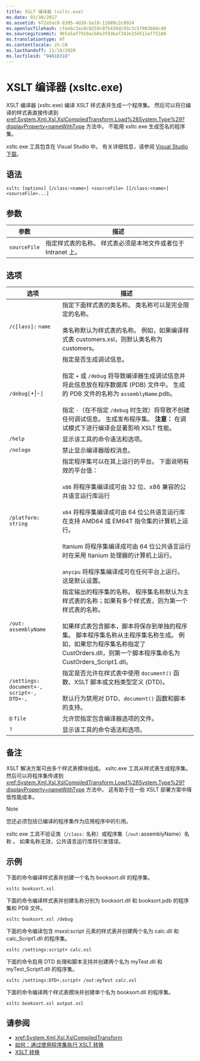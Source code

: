 ```yaml
---
title: XSLT 编译器 (xsltc.exe)
ms.date: 03/30/2017
ms.assetid: 672a5ac8-8305-4d28-ba10-11089c2c0924
ms.openlocfilehash: cfeebc3ac0c0259c975439dc93c3c5f003b60c40
ms.sourcegitcommit: 965a5af7918acb0a3fd3baf342e15d511ef75188
ms.translationtype: HT
ms.contentlocale: zh-CN
ms.lasthandoff: 11/18/2020
ms.locfileid: "94818318"
---
```

# <a name="xslt-compiler-xsltcexe"></a>XSLT 编译器 (xsltc.exe)
XSLT 编译器 (xsltc.exe) 编译 XSLT 样式表并生成一个程序集。 然后可以将已编译的样式表直接传递到 <xref:System.Xml.Xsl.XslCompiledTransform.Load%28System.Type%29?displayProperty=nameWithType> 方法中。 不能用 xsltc.exe 生成签名的程序集。  
  
 xsltc.exe 工具包含在 Visual Studio 中。 有关详细信息，请参阅 [Visual Studio 下载](https://aka.ms/vsdownload?utm_source=mscom&utm_campaign=msdocs)。  
  
## <a name="syntax"></a>语法  
  
```console  
xsltc [options] [/class:<name>] <sourceFile> [[/class:<name>] <sourceFile>...]  
```  
  
## <a name="argument"></a>参数  
  
|参数|描述|  
|--------------|-----------------|  
|`sourceFile`|指定样式表的名称。 样式表必须是本地文件或者位于 Intranet 上。|  
  
## <a name="options"></a>选项  
  
|选项|描述|  
|------------|-----------------|  
|`/c[lass]:` `name`|指定下面样式表的类名称。 类名称可以是完全限定的名称。<br /><br /> 类名称默认为样式表的名称。 例如，如果编译样式表 customers.xsl，则默认类名称为 customers。|  
|`/debug[`+&#124;-`]`|指定是否生成调试信息。<br /><br /> 指定 `+` 或 `/debug` 将导致编译器生成调试信息并将此信息放在程序数据库 (PDB) 文件中。 生成的 PDB 文件的名称为 `assemblyName`.pdb。<br /><br /> 指定 `-`（在不指定 `/debug` 时生效）将导致不创建任何调试信息。 生成发布程序集。 **注意：** 在调试模式下进行编译会显著影响 XSLT 性能。|  
|`/help`|显示该工具的命令语法和选项。|  
|`/nologo`|禁止显示编译器版权消息。|  
|`/platform:` `string`|指定程序集可以在其上运行的平台。 下面说明有效的平台值：<br /><br /> `x86` 将程序集编译成可由 32 位、x86 兼容的公共语言运行库运行<br /><br /> `x64` 将程序集编译成可由 64 位公共语言运行库在支持 AMD64 或 EM64T 指令集的计算机上运行。<br /><br /> Itanium 将程序集编译成可由 64 位公共语言运行时在采用 Itanium 处理器的计算机上运行。<br /><br /> `anycpu` 将程序集编译成可在任何平台上运行。 这是默认设置。|  
|`/out:` `assemblyName`|指定输出的程序集的名称。 程序集名称默认为主样式表的名称；如果有多个样式表，则为第一个样式表的名称。<br /><br /> 如果样式表包含脚本，脚本将保存到单独的程序集。 脚本程序集名称从主程序集名称生成。 例如，如果您为程序集名称指定了 CustOrders.dll，则第一个脚本程序集命名为 CustOrders_Script1.dll。|  
|`/settings:` `document+-, script+-, DTD+-,`|指定是否允许在样式表中使用 `document()` 函数、XSLT 脚本或文档类型定义 (DTD)。<br /><br /> 默认行为禁用对 DTD、`document()` 函数和脚本的支持。|  
|`@` `file`|允许您指定包含编译器选项的文件。|  
|`?`|显示该工具的命令语法和选项。|  
  
## <a name="remarks"></a>备注  
 XSLT 解决方案可由多个样式表模块组成。 xsltc.exe 工具从样式表生成程序集。 然后可以将程序集传递到 <xref:System.Xml.Xsl.XslCompiledTransform.Load%28System.Type%29?displayProperty=nameWithType> 方法中。 这有助于在一些 XSLT 部署方案中降低性能成本。  
  
> [!NOTE]
> 您还必须包括已编译的程序集作为应用程序中的引用。  
  
 xsltc.exe 工具不验证类（`/class:` 名称）或程序集（`/out:`assemblyName）名称   。 如果名称无效，公共语言运行库将引发错误。  
  
## <a name="examples"></a>示例  
 下面的命令编译样式表并创建一个名为 booksort.dll 的程序集。  
  
```console  
xsltc booksort.xsl  
```  
  
 下面的命令编译样式表并创建名称分别为 booksort.dll 和 booksort.pdb 的程序集和 PDB 文件。  
  
```console  
xsltc booksort.xsl /debug  
```  
  
 下面的命令编译包含 msxsl:script 元素的样式表并创建两个名为 calc.dll 和 calc_Script1.dll 的程序集。  
  
```console  
xsltc /settings:script+ calc.xsl  
```  
  
 下面的命令启用 DTD 处理和脚本支持并创建两个名为 myTest.dll 和 myTest_Script1.dll 的程序集。  
  
```console  
xsltc /settings:DTD+,script+ /out:myTest calc.xsl  
```  
  
 下面的命令编译两个样式表模块并创建单个名为 booksort.dll 的程序集。  
  
```console  
xsltc booksort.xsl output.xsl  
```  
  
## <a name="see-also"></a>请参阅

- <xref:System.Xml.Xsl.XslCompiledTransform>
- [如何：通过使用程序集执行 XSLT 转换](how-to-perform-an-xslt-transformation-by-using-an-assembly.md)
- [XSLT 转换](xslt-transformations.md)
